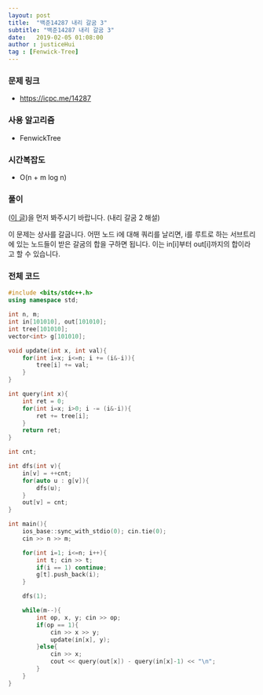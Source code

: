 ```yaml
---
layout: post
title:  "백준14287 내리 갈굼 3"
subtitle: "백준14287 내리 갈굼 3"
date:   2019-02-05 01:08:00
author : justiceHui
tag : [Fenwick-Tree]
---
```


### 문제 링크
* https://icpc.me/14287

### 사용 알고리즘
* FenwickTree

### 시간복잡도
* O(n + m log n)

### 풀이
(<a href = "https://justicehui.github.io/2019/02/04/BOJ14268/">이 글</a>)을 먼저 봐주시기 바랍니다. (내리 갈굼 2 해설)

이 문제는 상사를 갈굽니다. 어떤 노드 i에 대해 쿼리를 날리면, i를 루트로 하는 서브트리에 있는 노드들이 받은 갈굼의 합을 구하면 됩니다. 이는 in[i]부터 out[i]까지의 합이라고 할 수 있습니다.

### 전체 코드
```cpp
#include <bits/stdc++.h>
using namespace std;

int n, m;
int in[101010], out[101010];
int tree[101010];
vector<int> g[101010];

void update(int x, int val){
	for(int i=x; i<=n; i += (i&-i)){
		tree[i] += val;
	}
}

int query(int x){
	int ret = 0;
	for(int i=x; i>0; i -= (i&-i)){
		ret += tree[i];
	}
	return ret;
}

int cnt;

int dfs(int v){
	in[v] = ++cnt;
	for(auto u : g[v]){
		dfs(u);
	}
	out[v] = cnt;
}

int main(){
	ios_base::sync_with_stdio(0); cin.tie(0);
	cin >> n >> m;

	for(int i=1; i<=n; i++){
		int t; cin >> t;
		if(i == 1) continue;
		g[t].push_back(i);
	}

	dfs(1);

	while(m--){
		int op, x, y; cin >> op;
		if(op == 1){
			cin >> x >> y;
			update(in[x], y);
		}else{
			cin >> x;
			cout << query(out[x]) - query(in[x]-1) << "\n";
		}
	}
}
```
